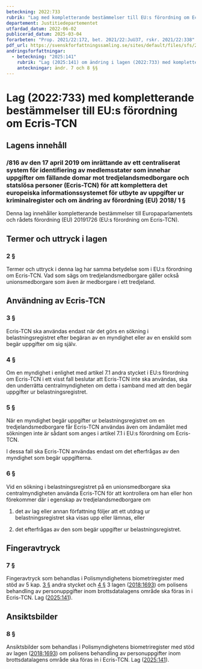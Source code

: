 ```yaml
---
beteckning: 2022:733
rubrik: "Lag med kompletterande bestämmelser till EU:s förordning om Ecris-TCN"
departement: Justitiedepartementet
utfardad_datum: 2022-06-02
publicerad_datum: 2025-03-04
forarbeten: "Prop. 2021/22:172, bet. 2021/22:JuU37, rskr. 2021/22:338"
pdf_url: https://svenskforfattningssamling.se/sites/default/files/sfs/2022-06/SFS2022-733.pdf
andringsforfattningar:
  - beteckning: "2025:141"
    rubrik: "Lag (2025:141) om ändring i lagen (2022:733) med kompletterande bestämmelser till EU:s förordning om Ecris-TCN"
    anteckningar: ändr. 7 och 8 §§
---
```


# Lag (2022:733) med kompletterande bestämmelser till EU:s förordning om Ecris-TCN

## Lagens innehåll

### /816 av den 17 april 2019 om inrättande av ett centraliserat system för identifiering av medlemsstater som innehar uppgifter om fällande domar mot tredjelandsmedborgare och statslösa personer (Ecris-TCN) för att komplettera det europeiska informationssystemet för utbyte av uppgifter ur kriminalregister och om ändring av förordning (EU) 2018/ 1 §

Denna lag innehåller kompletterande bestämmelser till Europaparlamentets och rådets förordning (EU) 20191726 (EU:s förordning om Ecris-TCN).

## Termer och uttryck i lagen

### 2 §

Termer och uttryck i denna lag har samma betydelse som i EU:s förordning om Ecris-TCN. Vad som sägs om tredjelandsmedborgare gäller också unionsmedborgare som även är medborgare i ett tredjeland.

## Användning av Ecris-TCN

### 3 §

Ecris-TCN ska användas endast när det görs en sökning i belastningsregistret efter begäran av en myndighet eller av en enskild som begär uppgifter om sig själv.

### 4 §

Om en myndighet i enlighet med artikel 7.1 andra stycket i EU:s förordning om Ecris-TCN i ett visst fall beslutar att Ecris-TCN inte ska användas, ska den underrätta centralmyndigheten om detta i samband med att den begär uppgifter ur belastningsregistret.

### 5 §

När en myndighet begär uppgifter ur belastningsregistret om en tredjelandsmedborgare får Ecris-TCN användas även om ändamålet med sökningen inte är sådant som anges i artikel 7.1 i EU:s förordning om Ecris-TCN.

I dessa fall ska Ecris-TCN användas endast om det efterfrågas av den myndighet som begär uppgifterna.

### 6 §

Vid en sökning i belastningsregistret på en unionsmedborgare ska centralmyndigheten använda Ecris-TCN för att kontrollera om han eller hon förekommer där i egenskap av tredjelandsmedborgare om

1. det av lag eller annan författning följer att ett utdrag ur belastningsregistret ska visas upp eller lämnas, eller

2. det efterfrågas av den som begär uppgifter ur belastningsregistret.

## Fingeravtryck

### 7 §

Fingeravtryck som behandlas i Polismyndighetens biometriregister med stöd av 5 kap. [3 §](#kap5.3) andra stycket och [4 §](#4) 3 lagen ([2018:1693](https://selex.se/eli/sfs/2018/1693)) om polisens behandling av personuppgifter inom brottsdatalagens område ska föras in i Ecris-TCN. Lag ([2025:141](https://selex.se/eli/sfs/2025/141)).

## Ansiktsbilder

### 8 §

Ansiktsbilder som behandlas i Polismyndighetens biometriregister med stöd av lagen ([2018:1693](https://selex.se/eli/sfs/2018/1693)) om polisens behandling av personuppgifter inom brottsdatalagens område ska föras in i Ecris-TCN. Lag ([2025:141](https://selex.se/eli/sfs/2025/141)).
